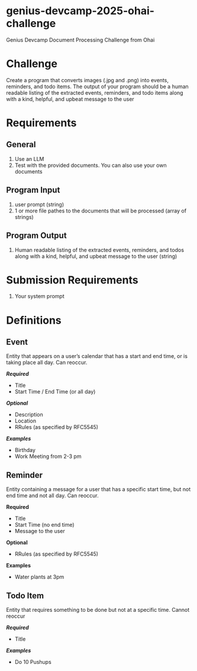# genius-devcamp-2025-ohai-challenge
Genius Devcamp Document Processing Challenge from Ohai

# Challenge
Create a program that converts images (.jpg and .png) into events, reminders, and todo items. The output of your program should be a human readable listing of the extracted events, reminders, and todo items along with a kind, helpful, and upbeat message to the user 

# Requirements
## General
1. Use an LLM
2. Test with the provided documents. You can also use your own documents

## Program Input
1. user prompt (string)
2. 1 or more file pathes to the documents that will be processed (array of strings)

## Program Output
1. Human readable listing of the extracted events, reminders, and todos along with a kind, helpful, and upbeat message to the user (string)

# Submission Requirements
1. Your system prompt

# Definitions
## Event
Entity that appears on a user’s calendar that has a start and end time, or is taking place all day. Can reoccur.

***Required***
* Title
* Start Time / End Time (or all day)

***Optional***
* Description
* Location
* RRules (as specified by RFC5545)

***Examples***
* Birthday
* Work Meeting from 2-3 pm

## Reminder
Entity containing a message for a user that has a specific start time, but not end time and not all day. Can reoccur.

**Required**
* Title
* Start Time (no end time)
* Message to the user

**Optional**
* RRules (as specified by RFC5545)

**Examples**
* Water plants at 3pm

## Todo Item
Entity that requires something to be done but not at a specific time. Cannot reoccur

***Required***
* Title

***Examples***
* Do 10 Pushups
